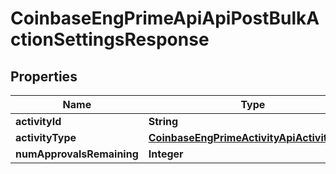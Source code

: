
# CoinbaseEngPrimeApiApiPostBulkActionSettingsResponse

## Properties
Name | Type | Description | Notes
------------ | ------------- | ------------- | -------------
**activityId** | **String** |  |  [optional]
**activityType** | [**CoinbaseEngPrimeActivityApiActivityType**](CoinbaseEngPrimeActivityApiActivityType.md) |  |  [optional]
**numApprovalsRemaining** | **Integer** |  |  [optional]



